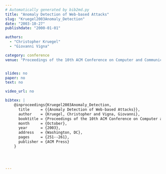 ```yaml
---
# Automatically generated by bib2md.py
title: "Anomaly Detection of Web-based Attacks"
slug: "Kruegel2003Anomaly_Detection"
date: "2003-10-27"
publishdate: "2000-01-01"

authors:
  - "Christopher Kruegel"
  - "Giovanni Vigna"

category: conference
venue: "Proceedings of the 10th ACM Conference on Computer and Communication Security (CCS 39;03)"


slides: no
paper: no
text: no

video_url: no

bibtex: |
    @inproceedings{Kruegel2003Anomaly_Detection,
      title     = {{Anomaly Detection of Web-based Attacks}},
      author    = {Kruegel, Christopher and Vigna, Giovanni},
      booktitle = {Proceedings of the 10th ACM Conference on Computer and Communication Security (CCS 39;03)},
      month     = {October},
      year      = {2003},
      address   = {Washington, DC},
      pages     = {251--261},
      publisher = {ACM Press}
    }




---
```


